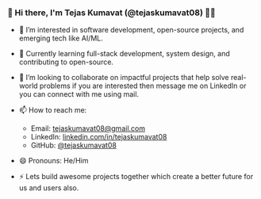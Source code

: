 ### 👋 Hi there, I'm Tejas Kumavat (@tejaskumavat08) 👨‍💻

- 👀 I’m interested in software development, open-source projects, and emerging tech like AI/ML.
- 🌱 Currently learning full-stack development, system design, and contributing to open-source.
- 💞️ I’m looking to collaborate on impactful projects that help solve real-world problems if you are interested then message me on LinkedIn or you can connect with me using mail.
- 📫 How to reach me:  
  - Email: tejaskumavat08@gmail.com  
  - LinkedIn: [linkedin.com/in/tejaskumavat08](https://www.linkedin.com/in/tejaskumavat08)  
  - GitHub: [@tejaskumavat08](https://github.com/tejaskumavat08)

- 😄 Pronouns: He/Him
- ⚡ Lets build awesome projects together which create a better future for us and users also.

<!---
tejaskumavat08/tejaskumavat08 is a ✨ special ✨ repository because its `README.md` appears on your GitHub profile. You can click the Preview link to take a look at your changes.
--->
